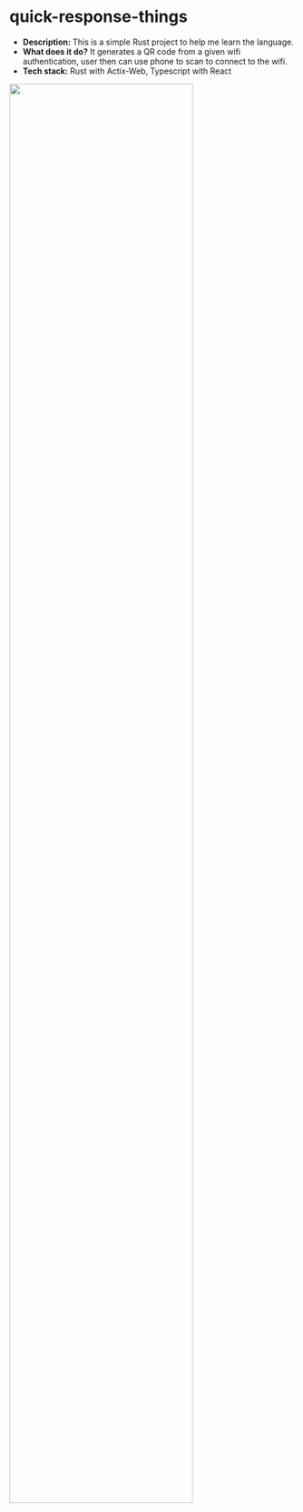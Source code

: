 # quick-response-things
- **Description:** This is a simple Rust project to help me learn the language.
- **What does it do?** It generates a QR code from a given wifi authentication, user then can use phone to scan to connect to the wifi.
- **Tech stack:** Rust with Actix-Web, Typescript with React

<img src="https://user-images.githubusercontent.com/65211251/233825287-8b441b66-b695-45f7-bbe7-7100b926dbd5.png"  width="80%" height="80%">

